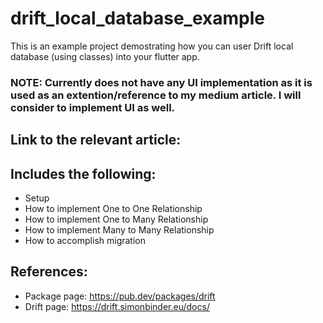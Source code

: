 # drift_local_database_example

This is an example project demostrating how you can user Drift local database (using classes) into your flutter app.

### NOTE: Currently does not have any UI implementation as it is used as an extention/reference to my medium article. I will consider to implement UI as well.

## Link to the relevant article: 

## Includes the following:
* Setup
* How to implement One to One Relationship
* How to implement One to Many Relationship
* How to implement Many to Many Relationship
* How to accomplish migration

## References:
 * Package page: https://pub.dev/packages/drift
 * Drift page: https://drift.simonbinder.eu/docs/

